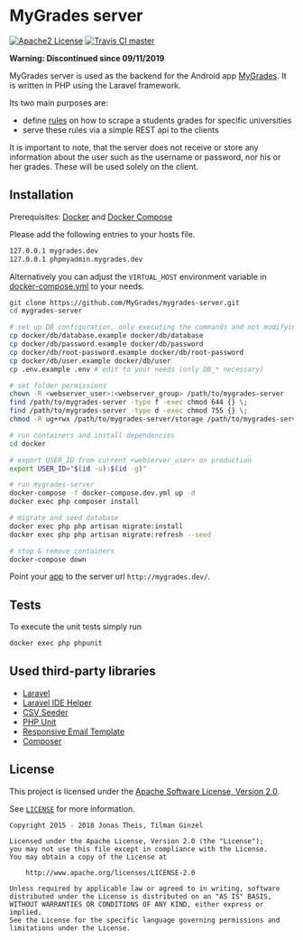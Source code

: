 # MyGrades server
[![Apache2 License](https://img.shields.io/badge/license-APACHE2-blue.svg?style=flat-square)](/LICENSE)
[![Travis CI master](https://img.shields.io/travis/MyGrades/mygrades-server/master.svg?style=flat-square)](https://travis-ci.org/MyGrades/mygrades-server/builds)

**Warning: Discontinued since 09/11/2019**

MyGrades server is used as the backend for the Android app [MyGrades](https://github.com/MyGrades/mygrades-app). It is written in PHP using the Laravel framework.

Its two main purposes are:
* define [rules](https://github.com/MyGrades/mygrades-server/tree/master/database/seeds/universities) on how to scrape a students grades for specific universities
* serve these rules via a simple REST api to the clients

It is important to note, that the server does not receive or store any information about the user such as the username or password, nor his or her grades. These will be used solely on the client.

## Installation

Prerequisites: [Docker](https://www.docker.com/) and [Docker Compose](https://docs.docker.com/compose/)

Please add the following entries to your hosts file.
```bash
127.0.0.1 mygrades.dev
127.0.0.1 phpmyadmin.mygrades.dev
```

Alternatively you can adjust the `VIRTUAL_HOST` environment variable in [docker-compose.yml](docker-compose.yml) to your needs.

```bash
git clone https://github.com/MyGrades/mygrades-server.git
cd mygrades-server

# set up DB configuration, only executing the commands and not modifying the files works out of the box ;)
cp docker/db/database.example docker/db/database
cp docker/db/password.example docker/db/password
cp docker/db/root-password.example docker/db/root-password
cp docker/db/user.example docker/db/user
cp .env.example .env # edit to your needs (only DB_* necessary)

# set folder permissions
chown -R <webserver_user>:<webserver_group> /path/to/mygrades-server
find /path/to/mygrades-server -type f -exec chmod 644 {} \;
find /path/to/mygrades-server -type d -exec chmod 755 {} \;
chmod -R ug+rwx /path/to/mygrades-server/storage /path/to/mygrades-server/bootstrap/cache

# run containers and install dependencies
cd docker

# export USER_ID from current <webserver_user> on production
export USER_ID="$(id -u):$(id -g)"

# run mygrades-server
docker-compose -f docker-compose.dev.yml up -d
docker exec php composer install

# migrate and seed database
docker exec php php artisan migrate:install
docker exec php php artisan migrate:refresh --seed

# stop & remove containers
docker-compose down
```

Point your [app](https://github.com/MyGrades/mygrades-app) to the server url `http://mygrades.dev/`.

## Tests
To execute the unit tests simply run
```bash
docker exec php phpunit
```

## Used third-party libraries
* [Laravel](https://github.com/laravel/laravel)
* [Laravel IDE Helper](https://github.com/barryvdh/laravel-ide-helper)
* [CSV Seeder](https://github.com/Flynsarmy/laravel-csv-seeder)
* [PHP Unit](https://github.com/sebastianbergmann/phpunit)
* [Responsive Email Template](https://github.com/leemunroe/responsive-html-email-template)
* [Composer](https://github.com/composer/composer)

## License

This project is licensed under the [Apache Software License, Version 2.0](http://www.apache.org/licenses/LICENSE-2.0).

See [`LICENSE`](LICENSE) for more information.

    Copyright 2015 - 2018 Jonas Theis, Tilman Ginzel

    Licensed under the Apache License, Version 2.0 (the "License");
    you may not use this file except in compliance with the License.
    You may obtain a copy of the License at

        http://www.apache.org/licenses/LICENSE-2.0

    Unless required by applicable law or agreed to in writing, software
    distributed under the License is distributed on an "AS IS" BASIS,
    WITHOUT WARRANTIES OR CONDITIONS OF ANY KIND, either express or implied.
    See the License for the specific language governing permissions and
    limitations under the License.
